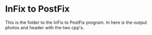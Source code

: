 # InFix to PostFix

This is the folder to the InFix to PostFix program. In here is the output photos and header with the two cpp's.
